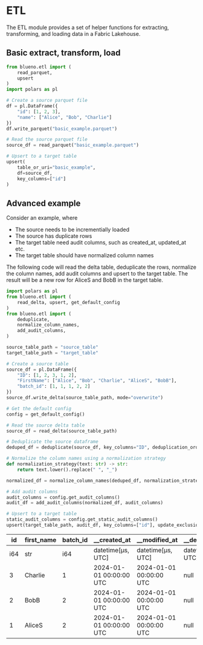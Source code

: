 # ETL

The ETL module provides a set of helper functions for extracting, transforming, and loading data in a Fabric Lakehouse.



## Basic extract, transform, load

```python
from blueno.etl import (
    read_parquet,
    upsert
)
import polars as pl

# Create a source parquet file
df = pl.DataFrame({
    "id": [1, 2, 3],
    "name": ["Alice", "Bob", "Charlie"]
})
df.write_parquet("basic_example.parquet")

# Read the source parquet file
source_df = read_parquet("basic_example.parquet")

# Upsert to a target table
upsert(
    table_or_uri="basic_example",
    df=source_df,
    key_columns=["id"]
)
```



## Advanced example

Consider an example, where

- The source needs to be incrementially loaded
- The source has duplicate rows
- The target table need audit columns, such as created_at, updated_at etc.
- The target table should have normalized column names

The following code will read the delta table, deduplicate the rows, normalize the column names, add audit columns and upsert to the target table.
The result will be a new row for AliceS and BobB in the target table.

```python
import polars as pl
from blueno.etl import (
    read_delta, upsert, get_default_config
)
from blueno.etl import (
    deduplicate,
    normalize_column_names,
    add_audit_columns,
)

source_table_path = "source_table"
target_table_path = "target_table"

# Create a source table
source_df = pl.DataFrame({
    "ID": [1, 2, 3, 1, 2],
    "FirstName": ["Alice", "Bob", "Charlie", "AliceS", "BobB"],
    "batch_id": [1, 1, 1, 2, 2]
})
source_df.write_delta(source_table_path, mode="overwrite")

# Get the default config
config = get_default_config()

# Read the source delta table
source_df = read_delta(source_table_path)

# Deduplicate the source dataframe
deduped_df = deduplicate(source_df, key_columns="ID", deduplication_order_columns=["batch_id"])

# Normalize the column names using a normalization strategy
def normalization_strategy(text: str) -> str:
    return text.lower().replace(" ", "_")

normalized_df = normalize_column_names(deduped_df, normalization_strategy)

# Add audit columns
audit_columns = config.get_audit_columns()
audit_df = add_audit_columns(normalized_df, audit_columns)

# Upsert to a target table
static_audit_columns = config.get_static_audit_columns()
upsert(target_table_path, audit_df, key_columns=["id"], update_exclusion_columns=static_audit_columns)

```

| id  | first_name | batch_id | __created_at            | __modified_at           | __deleted_at      | __valid_from            | __valid_to        |
| --- | ---------- | -------- | -----------------       | -----------------       | ----------------- | ----------------------- | ----------------- |
| i64 | str        | i64      | datetime[μs, UTC]       | datetime[μs, UTC]       | datetime[μs, UTC] | datetime[μs, UTC]       | datetime[μs, UTC] |
| 3   | Charlie    | 1        | 2024-01-01 00:00:00 UTC | 2024-01-01 00:00:00 UTC | null              | 2024-01-01 00:00:00 UTC | null              |
| 2   | BobB       | 2        | 2024-01-01 00:00:00 UTC | 2024-01-01 00:00:00 UTC | null              | 2024-01-01 00:00:00 UTC | null              |
| 1   | AliceS     | 2        | 2024-01-01 00:00:00 UTC | 2024-01-01 00:00:00 UTC | null              | 2024-01-01 00:00:00 UTC | null              |


